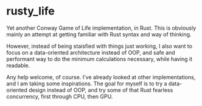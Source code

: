 # rusty_life
Yet another Conway Game of Life implementation, in Rust.
This is obviously mainly an attempt at getting familiar with Rust syntax and way of thinking.

However, instead of being staisfied with things just working, I also want to focus on a data-oriented architecture instead of OOP, and safe and performant way to do the minimum calculations necessary, while having it readable.

Any help welcome, of course.
I've already looked at other implementations, and I am taking some inspirations. The goal for myself is to try a data-oriented design instead of OOP, and try some of that Rust fearless concurrency, first through CPU, then GPU. 